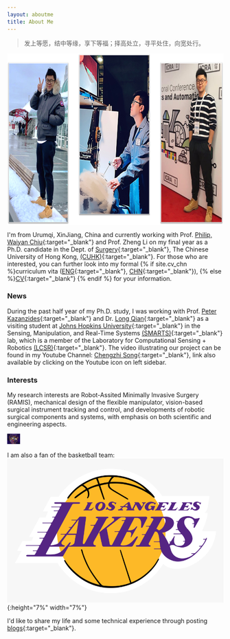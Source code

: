 ```yaml
---
layout: aboutme
title: About Me
---
```


<blockquote class="full-width"><p>发上等愿，结中等缘，享下等福；择高处立，寻平处住，向宽处行。</p></blockquote>

<p class="full-width no-margin"><img src="/public/image/aboutme1.png" alt="czsong" style="width:55rem;height:25rem;" align="center"/></p>

I'm from Urumqi, XinJiang, China and currently working with Prof. [Philip, Waiyan Chiu](https://www.med.cuhk.edu.hk/staff/professor-chiu-wai-yan-philip){:target="_blank"} and Prof. Zheng Li on my final year as a Ph.D. candidate in the Dept. of [Surgery](http://www.surgery.cuhk.edu.hk){:target="_blank"}, The Chinese University of Hong Kong, [(CUHK)](http://www.cuhk.edu.hk){:target="_blank"}. For those who are interested, you can further look into my formal
{% if site.cv_chn %}curriculum vita ([ENG](/documents/CV_eng.pdf){:target="_blank"}, [CHN](/documents/CV_ch.pdf){:target="_blank"}),
{% else %}[CV](/documents/CV_eng.pdf){:target="_blank"}
{% endif %} for your information.

### News
During the past half year of my Ph.D. study, I was working with Prof. [Peter Kazanzides](http://smarts.lcsr.jhu.edu/people/peter-kazanzides/){:target="_blank"} and Dr. [Long Qian](http://longqian.me/){:target="_blank"} as a visiting student at [Johns Hopkins University](http://www.jhu.edu){:target="_blank"} in the Sensing, Manipulation, and Real-Time Systems [(SMARTS)](https://smarts.lcsr.jhu.edu/){:target="_blank"} lab, which is a member of the Laboratory for Computational Sensing + Robotics [(LCSR)](http://lcsr.jhu.edu/){:target="_blank"}. The video illustrating our project can be found in my Youtube Channel: [Chengzhi Song](https://www.youtube.com/channel/UC8cGoer178dqIYzl2TPtYQA){:target="_blank"}, link also available by clicking on the Youtube icon on left sidebar.

### Interests
My research interests are Robot-Assited Minimally Invasive Surgery (RAMIS), mechanical design of the flexible manipulator, vision-based surgical instrument tracking and control, and developments of robotic surgical components and systems, with emphasis on both scientific and engineering aspects.

<img src="/public/image/icon-ravens-logo.jpg" width="6%" height="6%" />

I am also a fan of the basketball team:![Lakers](/public/image/icon-lakers.png){:height="7%" width="7%"}

I'd like to share my life and some technical experience through posting [blogs](../blog/){:target="_blank"}.
